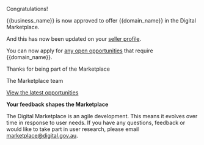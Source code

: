 Congratulations! 

{{business_name}} is now approved to offer {{domain_name}} in the Digital Marketplace. 

And this has now been updated on your [seller profile]({{url_seller_page}}).

You can now apply for [any open opportunities]({{url_latest_opportunities}}) that require {{domain_name}}. 

Thanks for being part of the Marketplace

The Marketplace team

[View the latest opportunities]({{url_latest_opportunities}})

**Your feedback shapes the Marketplace**

The Digital Marketplace is an agile development. This means it evolves over time in response to user needs. If you have any questions, feedback or would like to take part in user research, please email [marketplace@digital.gov.au](mailto:marketplace@digital.gov.au).
